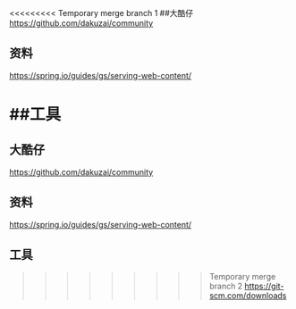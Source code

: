 <<<<<<<<< Temporary merge branch 1
##大酷仔
https://github.com/dakuzai/community

## 资料
https://spring.io/guides/gs/serving-web-content/

##工具
=========
## 大酷仔
https://github.com/dakuzai/community

## 资料
https://spring.io/guides/gs/serving-web-content/

## 工具
>>>>>>>>> Temporary merge branch 2
https://git-scm.com/downloads